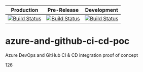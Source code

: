 | Production                                                                                                                                                                                                                   | Pre-Release                                                                                                                                                                                                                  | Development                                                                                                                                                                                                                  |
| ---------------------------------------------------------------------------------------------------------------------------------------------------------------------------------------------------------------------------- | ---------------------------------------------------------------------------------------------------------------------------------------------------------------------------------------------------------------------------- | ---------------------------------------------------------------------------------------------------------------------------------------------------------------------------------------------------------------------------- |
| [![Build Status](https://d3vt34m.visualstudio.com/edms_test/_apis/build/status/development-pipeline?branchName=development)](https://d3vt34m.visualstudio.com/edms_test/_build/latest?definitionId=6&branchName=development) | [![Build Status](https://d3vt34m.visualstudio.com/edms_test/_apis/build/status/development-pipeline?branchName=development)](https://d3vt34m.visualstudio.com/edms_test/_build/latest?definitionId=6&branchName=development) | [![Build Status](https://d3vt34m.visualstudio.com/edms_test/_apis/build/status/development-pipeline?branchName=development)](https://d3vt34m.visualstudio.com/edms_test/_build/latest?definitionId=6&branchName=development) |

# azure-and-github-ci-cd-poc

Azure DevOps and GitHub CI &amp; CD integration proof of concept

126
